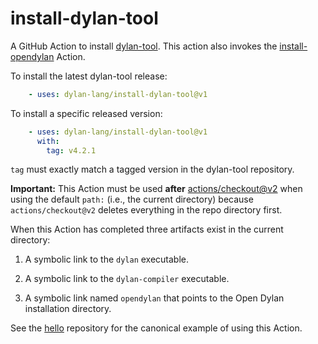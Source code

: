 # install-dylan-tool

A GitHub Action to install
[dylan-tool](https://github.com/dylan-lang/dylan-tool). This action also
invokes the
[install-opendylan](https://github.com/dylan-lang/install-opendylan) Action.

To install the latest dylan-tool release:

```yaml
    - uses: dylan-lang/install-dylan-tool@v1
```

To install a specific released version:

```yaml
    - uses: dylan-lang/install-dylan-tool@v1
      with:
        tag: v4.2.1
```

`tag` must exactly match a tagged version in the dylan-tool repository.

**Important:** This Action must be used **after**
[actions/checkout@v2](https://github.com/actions/checkout) when using the
default `path:` (i.e., the current directory) because `actions/checkout@v2`
deletes everything in the repo directory first.

When this Action has completed three artifacts exist in the current directory:

1.  A symbolic link to the `dylan` executable.

2.  A symbolic link to the `dylan-compiler` executable.

3.  A symbolic link named `opendylan` that points to the Open Dylan
    installation directory.

See the [hello](https://github.com/cgay/hello) repository for the canonical
example of using this Action.
